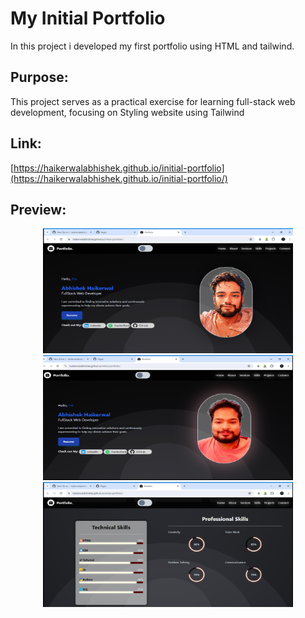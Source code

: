# My Initial Portfolio
In this project i developed my first portfolio using HTML and tailwind.


## Purpose:


This project serves as a practical exercise for learning full-stack web development, focusing on Styling website using Tailwind

## Link:


[https://haikerwalabhishek.github.io/initial-portfolio](https://haikerwalabhishek.github.io/initial-portfolio/)

## Preview:



<center><img src="https://raw.githubusercontent.com/haikerwalabhishek/initial-portfolio/main/preview2.png" height=200px width=400px></center>
<center><img src="https://raw.githubusercontent.com/haikerwalabhishek/initial-portfolio/main/preview1.png" height=200px width=400px></center>
<center><img src="https://raw.githubusercontent.com/haikerwalabhishek/initial-portfolio/main/preview3.png" height=200px width=400px></center>

